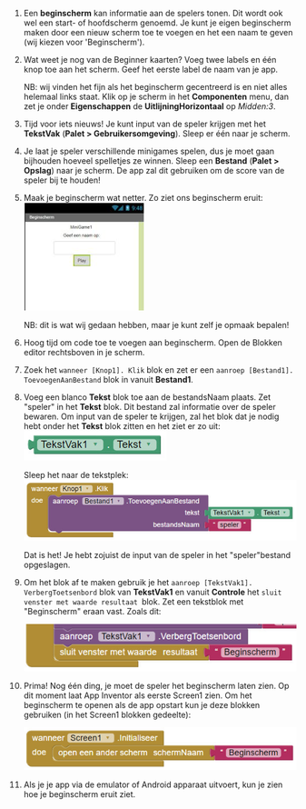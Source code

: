 1. Een **beginscherm** kan informatie aan de spelers tonen. Dit wordt ook wel een start- of hoofdscherm genoemd. Je kunt je eigen beginscherm maken door een nieuw scherm toe te voegen en het een naam te geven \(wij kiezen voor 'Beginscherm'\).

2. Wat weet je nog van de Beginner kaarten? Voeg twee labels en één knop toe aan het scherm. Geef het eerste label de naam van je app.

   NB: wij vinden het fijn als het beginscherm gecentreerd is en niet alles helemaal links staat. Klik op je scherm in het **Componenten** menu, dan zet je onder **Eigenschappen** de **UitlijningHorizontaal** op _Midden:3_.

3. Tijd voor iets nieuws! Je kunt input van de speler krijgen met het **TekstVak** \(**Palet &gt; Gebruikersomgeving**\). Sleep er één naar je scherm.

4. Je laat je speler verschillende minigames spelen, dus je moet gaan bijhouden hoeveel spelletjes ze winnen. Sleep een **Bestand** \(**Palet &gt; Opslag**\) naar je scherm. De app zal dit gebruiken om de score van de speler bij te houden!

5. Maak je beginscherm wat netter. Zo ziet ons beginscherm eruit:  
   ![](/nl/assets/AI1-1.jpg)

   NB: dit is wat wij gedaan hebben, maar je kunt zelf je opmaak bepalen!

6. Hoog tijd om code toe te voegen aan beginscherm. Open de Blokken editor rechtsboven in je scherm.

7. Zoek het `wanneer [Knop1]. Klik` blok en zet er een `aanroep [Bestand1]. ToevoegenAanBestand` blok in vanuit **Bestand1**.

8. Voeg een blanco **Tekst** blok toe aan de bestandsNaam plaats. Zet "speler" in het **Tekst** blok. Dit bestand zal informatie over de speler bewaren. Om input van de speler te krijgen, zal het blok dat je nodig hebt onder het **Tekst** blok zitten en het ziet er zo uit:  
   ![](/nl/assets/AI2.jpg)

   Sleep het naar de tekstplek:  
   ![](/nl/assets/AI3.jpg)

   Dat is het! Je hebt zojuist de input van de speler in het "speler"bestand opgeslagen.

9. Om het blok af te maken gebruik je het `aanroep [TekstVak1]. VerbergToetsenbord` blok van **TekstVak1** en vanuit **Controle** het `sluit venster met waarde resultaat `blok. Zet een tekstblok met "Beginscherm" eraan vast. Zoals dit:

   ![](/nl/assets/AI4.jpg)

10. Prima! Nog één ding, je moet de speler het beginscherm laten zien. Op dit moment laat App Inventor als eerste Screen1 zien. Om het beginscherm te openen als de app opstart kun je deze blokken gebruiken \(in het Screen1 blokken gedeelte\):

    ![](/nl/assets/AI5.jpg)

11. Als je je app via de emulator of Android apparaat uitvoert, kun je zien hoe je beginscherm eruit ziet.



